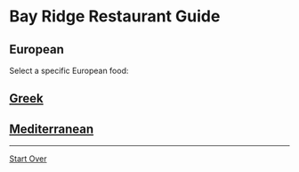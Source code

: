 # Bay Ridge Restaurant Guide
## European
Select a specific European food:
## [Greek](greek.md)
## [Mediterranean](mediterranean.md)
---
[Start Over](../home.md)